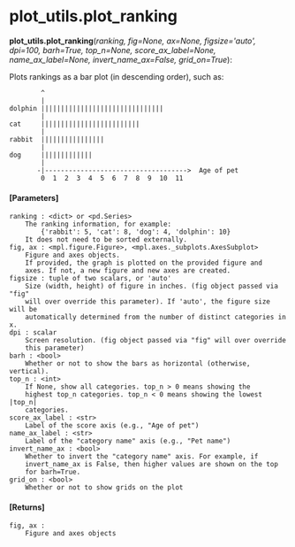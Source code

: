 # plot_utils.plot_ranking

**plot_utils.plot_ranking**(*ranking, fig=None, ax=None, figsize='auto', dpi=100, barh=True, top_n=None, score_ax_label=None, name_ax_label=None, invert_name_ax=False, grid_on=True*):

Plots rankings as a bar plot (in descending order), such as:

            ^
            |
    dolphin |||||||||||||||||||||||||||||||
            |
    cat     |||||||||||||||||||||||||
            |
    rabbit  ||||||||||||||||
            |
    dog     |||||||||||||
            |
           -|------------------------------------>  Age of pet
            0  1  2  3  4  5  6  7  8  9  10  11

#### [Parameters]

    ranking : <dict> or <pd.Series>
        The ranking information, for example:
            {'rabbit': 5, 'cat': 8, 'dog': 4, 'dolphin': 10}
        It does not need to be sorted externally.
    fig, ax : <mpl.figure.Figure>, <mpl.axes._subplots.AxesSubplot>
        Figure and axes objects.
        If provided, the graph is plotted on the provided figure and
        axes. If not, a new figure and new axes are created.
    figsize : tuple of two scalars, or 'auto'
        Size (width, height) of figure in inches. (fig object passed via "fig"
        will over override this parameter). If 'auto', the figure size will be
        automatically determined from the number of distinct categories in x.
    dpi : scalar
        Screen resolution. (fig object passed via "fig" will over override
        this parameter)
    barh : <bool>
        Whether or not to show the bars as horizontal (otherwise, vertical).
    top_n : <int>
        If None, show all categories. top_n > 0 means showing the
        highest top_n categories. top_n < 0 means showing the lowest |top_n|
        categories.
    score_ax_label : <str>
        Label of the score axis (e.g., "Age of pet")
    name_ax_label : <str>
        Label of the "category name" axis (e.g., "Pet name")
    invert_name_ax : <bool>
        Whether to invert the "category name" axis. For example, if
        invert_name_ax is False, then higher values are shown on the top
        for barh=True.
    grid_on : <bool>
        Whether or not to show grids on the plot

#### [Returns]

    fig, ax :
        Figure and axes objects
